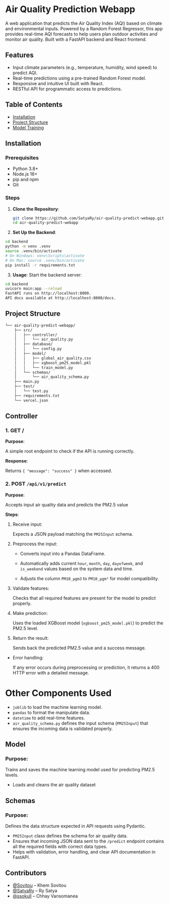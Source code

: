 # Air Quality Prediction Webapp

A web application that predicts the Air Quality Index (AQI) based on climate and environmental inputs. Powered by a Random Forest Regressor, this app provides real-time AQI forecasts to help users plan outdoor activities and monitor air quality. Built with a FastAPI backend and React frontend.

## Features
- Input climate parameters (e.g., temperature, humidity, wind speed) to predict AQI.
- Real-time predictions using a pre-trained Random Forest model.
- Responsive and intuitive UI built with React.
- RESTful API for programmatic access to predictions.

## Table of Contents
- [Installation](#installation)
- [Project Structure](#project-structure)
- [Model Training](#model-training)

## Installation

### Prerequisites
- Python 3.8+
- Node.js 16+
- pip and npm
- Git
### Steps
1. **Clone the Repository**:
   ```bash
   git clone https://github.com/SatyaRy/air-quality-predict-webapp.git
   cd air-quality-predict-webapp
2. **Set Up the Backend**:
``` bash
cd backend
python -m venv .venv
source .venv/bin/activate  
# On Windows: venv\Scripts\activate
# On Mac: source .venv/bin/activate
pip install -r requirements.txt
```
3. **Usage**:
Start the backend server:
``` bash
cd backend
uvicorn main:app --reload
FastAPI runs on http://localhost:8000.
API docs available at http://localhost:8000/docs.
```

## Project Structure 

```bash
└── air-quality-predict-webapp/
    ├── src/
    │   ├── controller/
    │   │   └── air_quality.py
    │   ├── database/
    │   │   └── config.py
    │   ├── model/
    │   │   ├── global_air_quality.csv
    │   │   ├── xgboost_pm25_model.pkl
    │   │   └── train_model.py
    │   └── schemas/
    │       └── air_quality_schema.py
    ├── main.py
    ├── test/
    │   └── test.py
    ├── requirements.txt
    └── vercel.json
```
## Controller
### 1. GET /
**Purpose**: 

A simple root endpoint to check if the API is running correctly.

**Response**:

Returns `{ "message": "success" }` when accessed.

### 2. POST `/api/v1/predict`
**Purpose**:
     
  Accepts input air quality data and predicts the PM2.5 value
  
**Steps**:
     
1. Receive input:
   
   Expects a JSON payload matching the `PM25Input` schema.
2. Preprocess the input:
   
   - Converts input into a Pandas DataFrame.
     
   - Automatically adds current `hour`, `month`, `day`, `dayofweek`, and `is_weekend` values based on the system data and time.
     
   - Adjusts the column `PM10_μgm3` to `PM10_µgm³` for model compatibility.
3. Validate features:
   
   Checks that all required features are present for the model to predict properly.

4. Make prediction:

   Uses the loaded XGBoost model (`xgboost_pm25_model.pkl`) to predict the PM2.5 level.

5. Return the result:

   Sends back the predicted PM2.5 value and a success message.

- Error handling:

   If any error occurs during preprocessing or prediction, it returns a 400 HTTP error with a detailed message. 

# Other Components Used
- `joblib` to load the machine learning model.
- `pandas` to format the manipulate data.
- `datetime` to add real-time features.
- `air_quality_schema.py` defines the input schema (`PM25Input`) that ensures the incoming data is validated properly.

## Model
### Purpose:

Trains and saves the machine learning model used for predicting PM2.5 levels.
- Loads and cleans the air quality dataset
## Schemas
### Purpose: 

Defines the data structure expected in API requests using Pydantic. 
- ```PM25Input``` class defines the schema for air quality data.
- Ensures that incoming JSON data sent to the ```/predict``` endpoint contains all the required fields with correct data types.
- Helps with validation, error handling, and clear API documentation in FastAPI. 


## Contributors

- [@Sovitou](https://github.com/Sovitou) – Khem Sovitou
- [@SatyaRy](https://github.com/SatyaRy) – Ry Satya
- [@ssokull](https://github.com/ssokull) – Chhay Vansomanea










